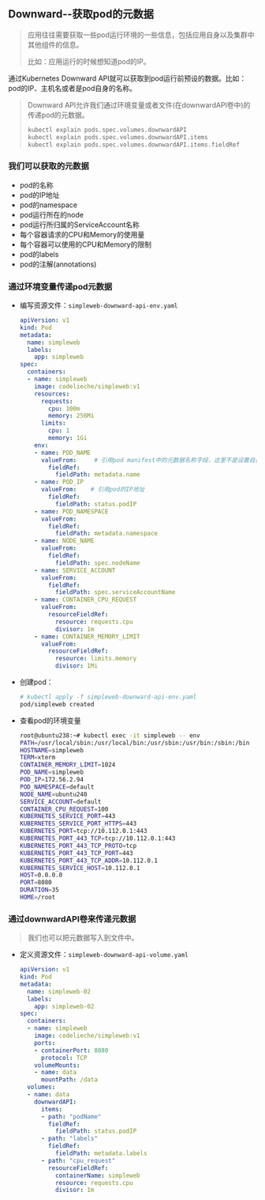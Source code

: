 ## Downward--获取pod的元数据

> 应用往往需要获取一些pod运行环境的一些信息，包括应用自身以及集群中其他组件的信息。
>
> 比如：应用运行的时候想知道pod的IP。

通过Kubernetes Downward API就可以获取到pod运行前预设的数据。比如：pod的IP、主机名或者是pod自身的名称。

> Downward API允许我们通过环境变量或者文件(在downwardAPI卷中)的传递pod的元数据。
>
> ```bash
> kubectl explain pods.spec.volumes.downwardAPI
> kubectl explain pods.spec.volumes.downwardAPI.items
> kubectl explain pods.spec.volumes.downwardAPI.items.fieldRef
> ```

### 我们可以获取的元数据

- pod的名称
- pod的IP地址
- pod的namespace
- pod运行所在的node
- pod运行所归属的ServiceAccount名称
- 每个容器请求的CPU和Memory的使用量
- 每个容器可以使用的CPU和Memory的限制
- pod的labels
- pod的注解(annotations)

### 通过环境变量传递pod元数据

- 编写资源文件：`simpleweb-downward-api-env.yaml`

  ```yaml
  apiVersion: v1
  kind: Pod
  metadata:
    name: simpleweb
    labels:
      app: simpleweb
  spec:
    containers:
    - name: simpleweb
      image: codelieche/simpleweb:v1
      resources:
        requests:
          cpu: 100m
          memory: 256Mi
        limits:
          cpu: 1
          memory: 1Gi
      env:
      - name: POD_NAME
        valueFrom:     # 引用pod manifest中的元数据名称字段，这里不是设置自己写的值
          fieldRef:
            fieldPath: metadata.name
      - name: POD_IP
        valueFrom:    # 引用pod的IP地址
          fieldRef:
            fieldPath: status.podIP
      - name: POD_NAMESPACE
        valueFrom:
          fieldRef:
            fieldPath: metadata.namespace
      - name: NODE_NAME
        valueFrom:
          fieldRef:
            fieldPath: spec.nodeName
      - name: SERVICE_ACCOUNT
        valueFrom:
          fieldRef:
            fieldPath: spec.serviceAccountName
      - name: CONTAINER_CPU_REQUEST
        valueFrom:
          resourceFieldRef:
            resource: requests.cpu
            divisor: 1m
      - name: CONTAINER_MEMORY_LIMIT
        valueFrom:
          resourceFieldRef:
            resource: limits.memory
            divisor: 1Mi
  ```

- 创建pod：

  ```bash
  # kubectl apply -f simpleweb-downward-api-env.yaml
  pod/simpleweb created
  ```

- 查看pod的环境变量

  ```bash
  root@ubuntu238:~# kubectl exec -it simpleweb -- env
  PATH=/usr/local/sbin:/usr/local/bin:/usr/sbin:/usr/bin:/sbin:/bin
  HOSTNAME=simpleweb
  TERM=xterm
  CONTAINER_MEMORY_LIMIT=1024
  POD_NAME=simpleweb
  POD_IP=172.56.2.94
  POD_NAMESPACE=default
  NODE_NAME=ubuntu240
  SERVICE_ACCOUNT=default
  CONTAINER_CPU_REQUEST=100
  KUBERNETES_SERVICE_PORT=443
  KUBERNETES_SERVICE_PORT_HTTPS=443
  KUBERNETES_PORT=tcp://10.112.0.1:443
  KUBERNETES_PORT_443_TCP=tcp://10.112.0.1:443
  KUBERNETES_PORT_443_TCP_PROTO=tcp
  KUBERNETES_PORT_443_TCP_PORT=443
  KUBERNETES_PORT_443_TCP_ADDR=10.112.0.1
  KUBERNETES_SERVICE_HOST=10.112.0.1
  HOST=0.0.0.0
  PORT=8080
  DURATION=35
  HOME=/root
  ```



### 通过downwardAPI卷来传递元数据

> 我们也可以把元数据写入到文件中。

- 定义资源文件：`simpleweb-downward-api-volume.yaml`

  ```yaml
  apiVersion: v1
  kind: Pod
  metadata:
    name: simpleweb-02
    labels:
      app: simpleweb-02
  spec:
    containers:
    - name: simpleweb
      image: codelieche/simpleweb:v1
      ports:
      - containerPort: 8080
        protocol: TCP
      volumeMounts:
      - name: data
        mountPath: /data
    volumes:
    - name: data
      downwardAPI:
        items:
        - path: "podName"
          fieldRef:
            fieldPath: status.podIP
        - path: "labels"
          fieldRef:
            fieldPath: metadata.labels
        - path: "cpu_request"
          resourceFieldRef:
            containerName: simpleweb
            resource: requests.cpu
            divisor: 1m
  ```

  